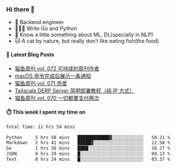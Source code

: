 ### Hi there 👋

- 🔧 Backend engineer
- 👨🏻‍💻 Write Go and Python
- 🔭 Know a little something about ML, DL(specially in NLP)
- 🐱 A cat by nature, but really don’t like eating fish(the food)

#### 📖 Latest Blog Posts
<!-- BLOG-POST-LIST:START -->
- [猫鱼周刊 vol. 072 可持续的周刊作者](https://ameow.xyz/archives/weekly-072)
- [macOS 命令完成后展示一条通知](https://ameow.xyz/archives/display-notification-after-command-finishes-macos)
- [猫鱼周刊 vol. 071 热爱](https://ameow.xyz/archives/weekly-071)
- [Tailscale DERP Server 简明部署教程（纯 IP 方式）](https://ameow.xyz/archives/tailscale-derp-server-deployment)
- [猫鱼周刊 vol. 070 一切都要支付两次](https://ameow.xyz/archives/weekly-070)
<!-- BLOG-POST-LIST:END -->

#### ⏱️ This week I spent my time on
<!--START_SECTION:waka-->

```txt
Total Time: 11 hrs 54 mins

Python     5 hrs 58 mins   ████████████▓░░░░░░░░░░░░   50.21 %
Markdown   2 hrs 41 mins   █████▓░░░░░░░░░░░░░░░░░░░   22.58 %
Go         1 hrs 56 mins   ████░░░░░░░░░░░░░░░░░░░░░   16.27 %
JSON       0 hrs 29 mins   █░░░░░░░░░░░░░░░░░░░░░░░░   04.13 %
Text       0 hrs 24 mins   █░░░░░░░░░░░░░░░░░░░░░░░░   03.37 %
```

<!--END_SECTION:waka-->

<!--
**LeslieLeung/LeslieLeung** is a ✨ _special_ ✨ repository because its `README.md` (this file) appears on your GitHub profile.

Here are some ideas to get you started:

- 🔭 I’m currently working on ...
- 🌱 I’m currently learning ...
- 👯 I’m looking to collaborate on ...
- 🤔 I’m looking for help with ...
- 💬 Ask me about ...
- 📫 How to reach me: ...
- 😄 Pronouns: ...
- ⚡ Fun fact: ...
-->
